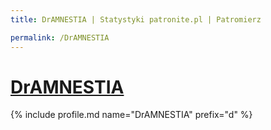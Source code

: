 ```yaml
---
title: DrAMNESTIA | Statystyki patronite.pl | Patromierz

permalink: /DrAMNESTIA
---
```


# [DrAMNESTIA](https://patronite.pl/DrAMNESTIA)

{% include profile.md name="DrAMNESTIA" prefix="d" %}
